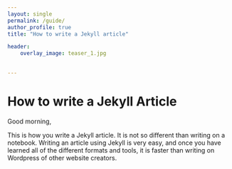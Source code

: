 ```yaml
---
layout: single
permalink: /guide/
author_profile: true
title: "How to write a Jekyll article"

header:
    overlay_image: teaser_1.jpg  

    
---
```


# How to write a Jekyll Article 

Good morning, 

This is how you write a Jekyll article. It is not so different than writing on a notebook. Writing an article using Jekyll is very easy, and once you have learned all of the different formats and tools, it is faster than writing on Wordpress of other website creators. 
